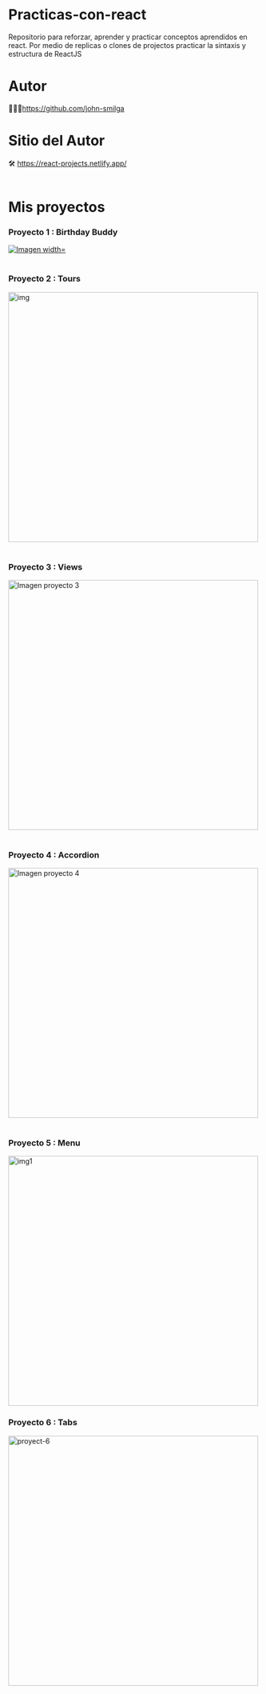 # Practicas-con-react
Repositorio para reforzar, aprender y practicar conceptos aprendidos en react. Por medio de replicas o clones de projectos practicar la sintaxis y estructura de ReactJS <br/>

# Autor
👨🏼‍🎓https://github.com/john-smilga
# Sitio del Autor
🛠️ https://react-projects.netlify.app/ <br/> <br/>

# Mis proyectos
<h3> Proyecto 1 : Birthday Buddy </h3>
<a href="https://birthday-buddy-btr.netlify.app/"><img src="https://i.ibb.co/QndkS2q/Captura-de-pantalla-2023-08-19-195505.png" alt="Imagen width="500px" ></a>
<br/>
<br/>
<h3>Proyecto 2 : Tours </h3>
<a href="https://tours-project-btr.netlify.app/"><img src="https://i.ibb.co/rfNRjQ9/img.png" alt="img" border="0" width="500px"></a>
<br/>
<br/>
<h3>
Proyecto 3 :  Views </h3>
<a href="https://views-project.vercel.app/"><img src="https://i.ibb.co/py6H8kp/Captura-de-pantalla-2023-09-15-075209.png" alt="Imagen proyecto 3" border="0" width="500px"></a> 
<br/>
<br/>
<h3>Proyecto 4 :  Accordion </h3>
<a href="https://accordion-react-projects-4.netlify.app/"><img src="https://i.ibb.co/k15PJvB/Captura-de-pantalla-2023-09-18-192131.png" alt="Imagen proyecto 4" border="0" width="500px"></a> 
<br/>
<br/>
<h3>Proyecto 5 : Menu </h3>
<a href="https://menu-proyect-btr.netlify.app/"><img src="https://i.ibb.co/58CB0Xm/img1.png" alt="img1" border="0" width="500px"></a>
<h3>Proyecto 6 : Tabs</h3>
<a href="https://tabs-react-project-6.netlify.app/"><img src="https://i.ibb.co/fr3zSkd/proyect-6.png" alt="proyect-6" width="500px"></a>


